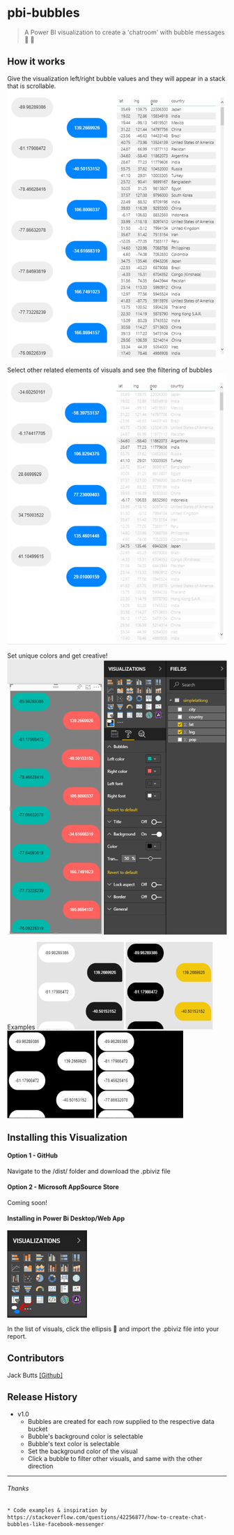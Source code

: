 # pbi-bubbles
> A Power BI visualization to create a 'chatroom' with bubble messages :iphone: :speech_balloon:

## How it works

Give the visualization left/right bubble values and they will appear in a stack that is scrollable.
![Image of Visualization1](https://github.com/buttsj/pbi-bubbles/blob/master/assets/example1.png)


Select other related elements of visuals and see the filtering of bubbles
![Image of Visualization2](https://github.com/buttsj/pbi-bubbles/blob/master/assets/example2.png)

Set unique colors and get creative!
![Image of Visualization3](https://github.com/buttsj/pbi-bubbles/blob/master/assets/example3.png)

Examples
![Image of Decorated Visual 1](https://github.com/buttsj/pbi-bubbles/blob/master/assets/example4.png) ![Image of Decorated Visual 2](https://github.com/buttsj/pbi-bubbles/blob/master/assets/example5.png) ![Image of Decorated Visual 2](https://github.com/buttsj/pbi-bubbles/blob/master/assets/example6.png) ![Image of Decorated Visual 2](https://github.com/buttsj/pbi-bubbles/blob/master/assets/example7.png)

## Installing this Visualization
#### Option 1 - GitHub
Navigate to the /dist/ folder and download the .pbiviz file

#### Option 2 - Microsoft AppSource Store
Coming soon!

#### Installing in Power Bi Desktop/Web App

![Image of Icon](https://github.com/buttsj/pbi-bubbles/blob/master/assets/bubble_icon.png)

In the list of visuals, click the ellipsis :speech_balloon: and import the .pbiviz file into your report.

## Contributors

Jack Butts [[Github]](https://github.com/buttsj)

## Release History

* v1.0
	* Bubbles are created for each row supplied to the respective data bucket
    * Bubble's background color is selectable
    * Bubble's text color is selectable
    * Set the background color of the visual
    * Click a bubble to filter other visuals, and same with the other direction

***
###### Thanks
    * Code examples & inspiration by https://stackoverflow.com/questions/42256877/how-to-create-chat-bubbles-like-facebook-messenger